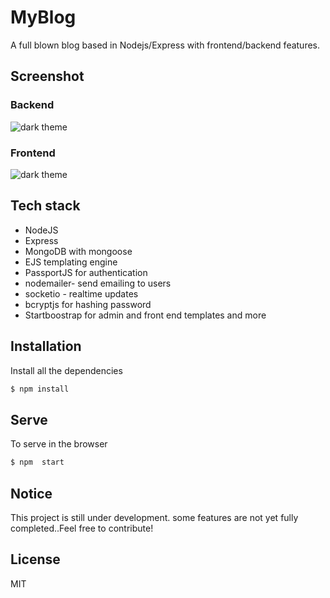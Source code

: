 
# MyBlog

A full blown blog based in Nodejs/Express with frontend/backend features.

## Screenshot

### Backend
![dark theme](https://user-images.githubusercontent.com/41753498/92001378-338a2400-ed71-11ea-81ee-9c1731445d03.png)


### Frontend
![dark theme](https://user-images.githubusercontent.com/41753498/92039254-60f1c480-eda7-11ea-9deb-7a70dc4e858d.png)



## Tech stack
* NodeJS 
* Express
* MongoDB with mongoose
* EJS templating engine
* PassportJS for authentication 
* nodemailer- send emailing to users
* socketio - realtime updates
* bcryptjs for hashing password
* Startboostrap for admin and front end templates
and more

## Installation

Install all the dependencies

```sh
$ npm install
```

## Serve
To serve in the browser  

```sh
$ npm  start
```
## Notice

This project is still under development. some features are not yet fully completed..Feel free to contribute!

## License
MIT 












